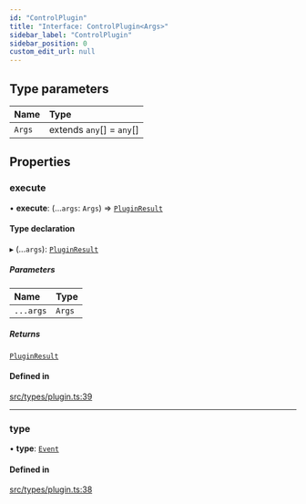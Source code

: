 ```yaml
---
id: "ControlPlugin"
title: "Interface: ControlPlugin<Args>"
sidebar_label: "ControlPlugin"
sidebar_position: 0
custom_edit_url: null
---
```


## Type parameters

| Name | Type |
| :------ | :------ |
| `Args` | extends `any`[] = `any`[] |

## Properties

### execute

• **execute**: (...`args`: `Args`) => [`PluginResult`](../modules.md#pluginresult)

#### Type declaration

▸ (...`args`): [`PluginResult`](../modules.md#pluginresult)

##### Parameters

| Name | Type |
| :------ | :------ |
| `...args` | `Args` |

##### Returns

[`PluginResult`](../modules.md#pluginresult)

#### Defined in

[src/types/plugin.ts:39](https://github.com/sern-handler/handler/blob/33f1446/src/types/plugin.ts#L39)

___

### type

• **type**: [`Event`](../enums/PluginType.md#event)

#### Defined in

[src/types/plugin.ts:38](https://github.com/sern-handler/handler/blob/33f1446/src/types/plugin.ts#L38)
